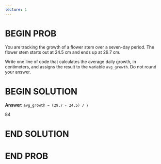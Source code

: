 ```yaml
---
lecture: 1
---
```


# BEGIN PROB

You are tracking the growth of a flower stem over a seven-day period.
The flower stem starts out at 24.5 cm and ends up at 29.7 cm.

Write one line of code that calculates the average daily growth, in
centimeters, and assigns the result to the variable `avg_growth`. Do not
round your answer.

# BEGIN SOLUTION

**Answer**: `avg_growth = (29.7 - 24.5) / 7`

<average>84</average>

# END SOLUTION

# END PROB